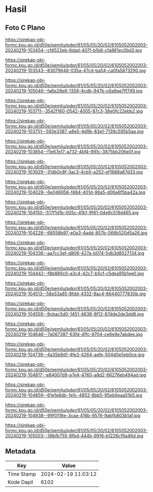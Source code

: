 # Hasil

## Foto C Plano

https://sirekap-obj-formc.kpu.go.id/d50e/pemilu/pdpr/61/05/05/20/02/6105052002003-20240219-103454--cf4522eb-6dad-407f-b1b8-cfa861ec0bd3.jpg

https://sirekap-obj-formc.kpu.go.id/d50e/pemilu/pdpr/61/05/05/20/02/6105052002003-20240219-103543--83079648-035a-47cd-ba54-ca0fa5873290.jpg

https://sirekap-obj-formc.kpu.go.id/d50e/pemilu/pdpr/61/05/05/20/02/6105052002003-20240219-105046--fa6e28e6-1358-4cdb-947b-c6a6ae7ff749.jpg

https://sirekap-obj-formc.kpu.go.id/d50e/pemilu/pdpr/61/05/05/20/02/6105052002003-20240219-103711--3542f160-0542-4005-87c3-38e0fc22ebb2.jpg

https://sirekap-obj-formc.kpu.go.id/d50e/pemilu/pdpr/61/05/05/20/02/6105052002003-20240219-103751--593e3387-a8e5-4d9b-83e1-7139c595b5aa.jpg

https://sirekap-obj-formc.kpu.go.id/d50e/pemilu/pdpr/61/05/05/20/02/6105052002003-20240219-103854--f1e67e17-a732-4bf4-991c-3875bb206e0f.jpg

https://sirekap-obj-formc.kpu.go.id/d50e/pemilu/pdpr/61/05/05/20/02/6105052002003-20240219-103929--31db0c8f-3ac3-4cb5-a252-ef1688a87d33.jpg

https://sirekap-obj-formc.kpu.go.id/d50e/pemilu/pdpr/61/05/05/20/02/6105052002003-20240219-104028--6e046956-f484-401d-96a5-d06a6f5ba42a.jpg

https://sirekap-obj-formc.kpu.go.id/d50e/pemilu/pdpr/61/05/05/20/02/6105052002003-20240219-104150--517f1d1b-005c-41b1-9f61-04e9c519d465.jpg

https://sirekap-obj-formc.kpu.go.id/d50e/pemilu/pdpr/61/05/05/20/02/6105052002003-20240219-104226--68558b97-e0a3-4add-857b-066b520d5a26.jpg

https://sirekap-obj-formc.kpu.go.id/d50e/pemilu/pdpr/61/05/05/20/02/6105052002003-20240219-104336--aa7cc3ef-d808-427a-b074-5db3d8527134.jpg

https://sirekap-obj-formc.kpu.go.id/d50e/pemilu/pdpr/61/05/05/20/02/6105052002003-20240219-104442--f8b889c0-a3c4-42c7-b5cf-c5dea95b1ee0.jpg

https://sirekap-obj-formc.kpu.go.id/d50e/pemilu/pdpr/61/05/05/20/02/6105052002003-20240219-104513--58e53a85-8fdd-4332-8ac4-66440777830b.jpg

https://sirekap-obj-formc.kpu.go.id/d50e/pemilu/pdpr/61/05/05/20/02/6105052002003-20240219-104559--9cbac5d0-1451-4638-8f12-87dde2de3dd6.jpg

https://sirekap-obj-formc.kpu.go.id/d50e/pemilu/pdpr/61/05/05/20/02/6105052002003-20240219-104646--7a067387-63fd-4ffc-9704-ce6e9e7abdee.jpg

https://sirekap-obj-formc.kpu.go.id/d50e/pemilu/pdpr/61/05/05/20/02/6105052002003-20240219-104739--4a35b9d1-4fe3-4264-aefe-504d0e5eb0ce.jpg

https://sirekap-obj-formc.kpu.go.id/d50e/pemilu/pdpr/61/05/05/20/02/6105052002003-20240219-104817--e84007d9-a7e4-4760-a8d2-66276eb494ad.jpg

https://sirekap-obj-formc.kpu.go.id/d50e/pemilu/pdpr/61/05/05/20/02/6105052002003-20240219-104859--61e1e8db-1e1c-4852-8bb5-95eb6eaa51b5.jpg

https://sirekap-obj-formc.kpu.go.id/d50e/pemilu/pdpr/61/05/05/20/02/6105052002003-20240219-104938--99f0116e-3caa-416b-9578-9abfb803b1af.jpg

https://sirekap-obj-formc.kpu.go.id/d50e/pemilu/pdpr/61/05/05/20/02/6105052002003-20240219-105003--38bfb755-8fbd-444b-9916-b1226cf9a46d.jpg


## Metadata

| Key        | Value               |
| ---------- | ------------------- |
| Time Stamp | 2024-02-19 11:03:12 |
| Kode Dapil | 6102                |



